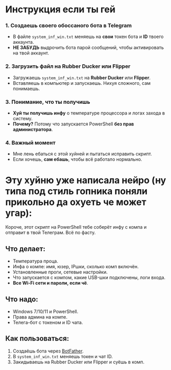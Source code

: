 # Инструкция если ты гей 

### 1. Создаешь своего **обоссаного** бота в Telegram

- В файле `system_inf_win.txt` меняешь на **свои** токен бота и **ID** твоего аккаунта.
- **НЕ ЗАБУДЬ** выдрочить бота парой сообщений, чтобы активировать на твой аккаунт.

### 2. Загрузить файл на Rubber Ducker или Flipper

- Загружаешь `system_inf_win.txt` на **Rubber Ducker** или **Flipper**.
- Вставляешь в компьютер и запускаешь. Нихуя сложного, сам понимаешь.

### 3. Понимание, что ты получишь

- **Хуй ты получишь инфу** о температуре процессора и логах захода в систему.
- **Почему?** Потому что запускается PowerShell **без прав администратора**.

### 4. Важный момент

- Мне лень ебаться с этой хуйней и пытаться исправить скрипт.
- Если хочешь, **сам ебашь**, чтобы всё работало нормально.

# Эту хуйню уже написала нейро (ну типа под стиль гопника поняли прикольно да охуеть че может угар):

Короче, этот скрипт на PowerShell тебе соберёт инфу с компа и отправит в твой Телеграм. Всё по фасту.

## Что делает:

- Температура проца.
- Инфа о компе: имя, юзер, IPшки, сколько комп включён.
- Установленные проги, сетевые настройки.
- Что запускается с компом, какие USB-шки подключены, логи входа.
- **Все Wi-Fi сети и пароли, если чё**.

## Что надо:

- Windows 7/10/11 и PowerShell.
- Права админа на компе.
- Телега-бот с токеном и ID чата.

## Как пользоваться:

1. Создаёшь бота через [BotFather](https://core.telegram.org/bots#botfather).
2. В `system_inf_win.txt` меняешь токен и чат ID.
3. Закидываешь на Rubber Ducker или Flipper и суёшь в комп.



